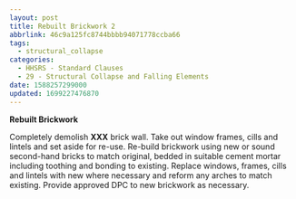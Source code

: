 ```yaml
---
layout: post
title: Rebuilt Brickwork 2
abbrlink: 46c9a125fc8744bbbb94071778ccba66
tags:
  - structural_collapse
categories:
  - HHSRS - Standard Clauses
  - 29 - Structural Collapse and Falling Elements
date: 1588257299000
updated: 1699227476870
---
```


**Rebuilt Brickwork**

Completely demolish **XXX** brick wall. Take out window frames, cills and lintels and set aside for re-use. Re-build brickwork using new or sound second-hand bricks to match original, bedded in suitable cement mortar including toothing and bonding to existing. Replace windows, frames, cills and lintels with new where necessary and reform any arches to match existing. Provide approved DPC to new brickwork as necessary.
